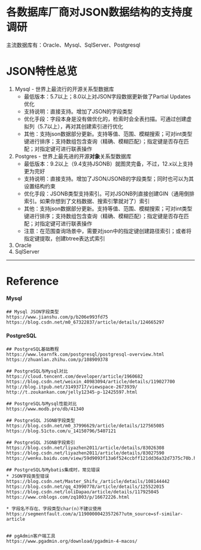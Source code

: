 # 各数据库厂商对JSON数据结构的支持度调研
主流数据库有：Oracle、Mysql、SqlServer、Postgresql

# JSON特性总览
1. Mysql - 世界上最流行的开源关系型数据库
   * 最低版本：5.7以上；8.0以上对JSON字段数据更新做了Partial Updates优化
   * 支持说明：直接支持。增加了JSON的字段类型
   * 优化手段：字段本身是没有做优化的，检索时会全表扫描。可通过创建虚拟列（5.7以上），再对其创建索引进行优化
   * 其他：支持json数据部分更新。支持等值、范围、模糊搜索；可对int类型键进行排序；支持数组包含查询（精确、模糊匹配）；指定键是否存在匹配；对指定键可进行联表操作
2. Postgres - 世界上最先进的开源**对象**关系型数据库
   * 最低版本：9.2以上（9.4支持JSONB）就图灵完备，不过，12.x以上支持更为完好
   * 支持说明：直接支持。增加了JSON/JSONB的字段类型；同时也可以为其设置结构约束
   * 优化手段：JSONB类型支持索引。可对JSONB列直接创建GIN（通用倒排索引。如果你想到了文档数据、搜索引擎就对了）索引
   * 其他：支持json数据部分更新。支持等值、范围、模糊搜索；可对int类型键进行排序；支持数组包含查询（精确、模糊匹配）；指定键是否存在匹配；对指定键可进行联表操作
   * 注意：在范围查询场景中，需要对json中的指定键创建路径索引；或者将指定键提取，创建btree表达式索引
3. Oracle
4. SqlServer


---------------
# Reference
#### Mysql
```
## Mysql JSON字段类型
https://www.jianshu.com/p/b206e993fd75
https://blog.csdn.net/m0_67322837/article/details/124665297
```

#### PostgreSQL
```
## PostgreSQL基础教程
https://www.learnfk.com/postgresql/postgresql-overview.html
https://zhuanlan.zhihu.com/p/108909378

## PostgreSQL与Mysql对比
https://cloud.tencent.com/developer/article/1960682
https://blog.csdn.net/weixin_40983094/article/details/119027700
http://blog.itpub.net/31493717/viewspace-2673939/
http://t.zoukankan.com/jelly12345-p-12425597.html

## PostgreSQL与Mysql性能对比
https://www.modb.pro/db/41340

## PostgreSQL JSONB字段类型
https://blog.csdn.net/m0_37996629/article/details/127565085
https://blog.51cto.com/u_14150796/5407121

## PostgreSQL JSONB字段索引
https://blog.csdn.net/liyazhen2011/article/details/83026308
https://blog.csdn.net/liyazhen2011/article/details/83027590
https://wenku.baidu.com/view/59d9093f13a6f524ccbff121dd36a32d7375c70b.html

## PostgreSQL与Mybatis集成时，常见错误
* JSON字段类型错误
https://blog.csdn.net/Master_Shifu_/article/details/108144442
https://blog.csdn.net/qq_43990778/article/details/125522015
https://blog.csdn.net/loliDapao/article/details/117925045
https://www.cnblogs.com/zq1003/p/16672226.html

* 字段名不存在、字段类型char(n)不建议使用
https://segmentfault.com/a/1190000042357267?utm_source=sf-similar-article


## pgAdmin客户端工具
https://www.pgadmin.org/download/pgadmin-4-macos/
```
